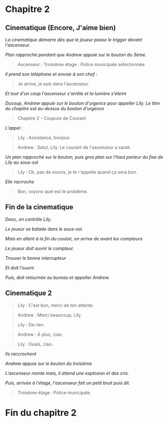 # Chapitre 2
## Cinematique (Encore, J'aime bien)
*La cinematique démarre dès que le joueur passe le trigger devant l'ascenseur.*

*Plan rapproché pendant que Andrew appuie sur le bouton du 3ème.*

> Ascenseur : Troisième étage : Police municipale séléctionnée.

*Il prend son téléphone et envoie à son chef :*

> Je arrive, je suis dans l'ascenseur.

*Et tout d'un coup l'ascenseur s'arrête et la lumière s'éteint*

*Ducoup, Andrew appuie sur le bouton d'urgence pour appeller Lily.*
*Le titre du chapitre est au-dessus du bouton d'urgence*

> Chapitre 2 - Coupure de Courant

*L'appel :*

> Lily : Assistance, bonjour.

> Andrew : Salut, Lily. Le courant de l'ascenseur a sauté.

*Un plan rapproché sur le bouton, puis gros plan sur l'haut parleur du fixe de Lily au sous-sol*

> Lily : Ok, pas de soucis, je te r'appelle quand ça sera bon.

*Elle racrroche*

> Bon, voyons quel est le problème.

## Fin de la cinematique
*Donc, on contrôle Lily.*

*Le joueur se balade dans le sous-sol.*

*Mais en allant à la fin du couloir, on arrive de avant les compteurs*

*Le joueur doit ouvrir le compteur.*

*Trouver le bonne interrupteur*

*Et doit l'ouvrir.*

*Puis, doit retournée au bureau et appeller Andrew.*
## Cinematique 2
> Lily : C'est bon, merci de ton attente.

> Andrew : Merci beaucoup, Lily.

> Lily : De rien.

> Andrew : À plus, ciao.

> Lily : Ouais, ciao.

*Ils raccrochent*

*Andrew appuie sur le bouton du troisième*

*L'ascenseur monte mais, il attend une explosion et des cris.*

*Puis, arrivée à l'étage, l'ascenseur fait un petit bruit puis dit.*

> Troisème étage : Police municipale.

# Fin du chapitre 2
